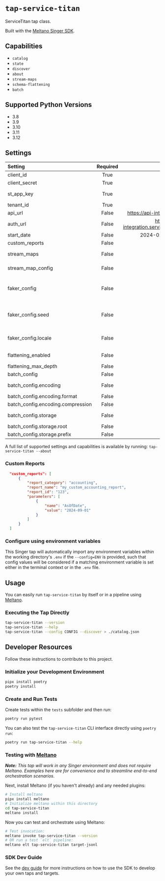 # `tap-service-titan`

ServiceTitan tap class.

Built with the [Meltano Singer SDK](https://sdk.meltano.com).

## Capabilities

* `catalog`
* `state`
* `discover`
* `about`
* `stream-maps`
* `schema-flattening`
* `batch`

## Supported Python Versions

* 3.8
* 3.9
* 3.10
* 3.11
* 3.12

## Settings

| Setting | Required | Default | Description |
|:--------|:--------:|:-------:|:------------|
| client_id | True     | None    | The client ID to use in authenticating. |
| client_secret | True     | None    | The client secret to use in authenticating. |
| st_app_key | True     | None    | The app key for the Service Titan app used to authenticate. |
| tenant_id | True     | None    | Tenant ID to pull records for. |
| api_url | False    | https://api-integration.servicetitan.io | The url for the ServiceTitan API |
| auth_url | False    | https://auth-integration.servicetitan.io/connect/token | The url for the ServiceTitan OAuth API |
| start_date | False    | 2024-01-01T00:00:00Z | The start date for the records to pull. |
| custom_reports | False    | None    | Custom reports to extract. |
| stream_maps | False    | None    | Config object for stream maps capability. For more information check out [Stream Maps](https://sdk.meltano.com/en/latest/stream_maps.html). |
| stream_map_config | False    | None    | User-defined config values to be used within map expressions. |
| faker_config | False    | None    | Config for the [`Faker`](https://faker.readthedocs.io/en/master/) instance variable `fake` used within map expressions. Only applicable if the plugin specifies `faker` as an addtional dependency (through the `singer-sdk` `faker` extra or directly). |
| faker_config.seed | False    | None    | Value to seed the Faker generator for deterministic output: https://faker.readthedocs.io/en/master/#seeding-the-generator |
| faker_config.locale | False    | None    | One or more LCID locale strings to produce localized output for: https://faker.readthedocs.io/en/master/#localization |
| flattening_enabled | False    | None    | 'True' to enable schema flattening and automatically expand nested properties. |
| flattening_max_depth | False    | None    | The max depth to flatten schemas. |
| batch_config | False    | None    |             |
| batch_config.encoding | False    | None    | Specifies the format and compression of the batch files. |
| batch_config.encoding.format | False    | None    | Format to use for batch files. |
| batch_config.encoding.compression | False    | None    | Compression format to use for batch files. |
| batch_config.storage | False    | None    | Defines the storage layer to use when writing batch files |
| batch_config.storage.root | False    | None    | Root path to use when writing batch files. |
| batch_config.storage.prefix | False    | None    | Prefix to use when writing batch files. |

A full list of supported settings and capabilities is available by running: `tap-service-titan --about`

### Custom Reports

```json
  "custom_reports": [
      {
          "report_category": "accounting",
          "report_name": "my_custom_accounting_report",
          "report_id": "123",
          "parameters": [
              {
                  "name": "AsOfDate",
                  "value": "2024-09-01"
              }
          ]
      }
  ]
```

### Configure using environment variables

This Singer tap will automatically import any environment variables within the working directory's
`.env` if the `--config=ENV` is provided, such that config values will be considered if a matching
environment variable is set either in the terminal context or in the `.env` file.

## Usage

You can easily run `tap-service-titan` by itself or in a pipeline using [Meltano](https://meltano.com/).

### Executing the Tap Directly

```bash
tap-service-titan --version
tap-service-titan --help
tap-service-titan --config CONFIG --discover > ./catalog.json
```

## Developer Resources

Follow these instructions to contribute to this project.

### Initialize your Development Environment

```bash
pipx install poetry
poetry install
```

### Create and Run Tests

Create tests within the `tests` subfolder and
  then run:

```bash
poetry run pytest
```

You can also test the `tap-service-titan` CLI interface directly using `poetry run`:

```bash
poetry run tap-service-titan --help
```

### Testing with [Meltano](https://www.meltano.com)

_**Note:** This tap will work in any Singer environment and does not require Meltano.
Examples here are for convenience and to streamline end-to-end orchestration scenarios._

Next, install Meltano (if you haven't already) and any needed plugins:

```bash
# Install meltano
pipx install meltano
# Initialize meltano within this directory
cd tap-service-titan
meltano install
```

Now you can test and orchestrate using Meltano:

```bash
# Test invocation:
meltano invoke tap-service-titan --version
# OR run a test `elt` pipeline:
meltano elt tap-service-titan target-jsonl
```

### SDK Dev Guide

See the [dev guide](https://sdk.meltano.com/en/latest/dev_guide.html) for more instructions on how to use the SDK to
develop your own taps and targets.
